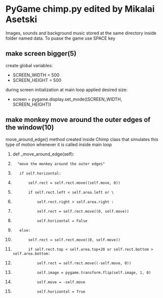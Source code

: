 # PyGame chimp.py edited by Mikalai Asetski

Images, sounds and background music stored at the same directory inside folder named data. 
To puase the game use SPACE key 

## make screen bigger(5)

create global variables: 
* SCREEN_WIDTH = 500
* SCREEN_HEIGHT = 500

during screen initialization at main loop applied desired size:
* screen = pygame.display.set_mode((SCREEN_WIDTH, SCREEN_HEIGHT))

## make monkey move around the outer edges of the window(10)

move_around_edge() method created inside Chimp class that simulates this type of motion whenever it is called inside main loop
1. def _move_around_edge(self):
2.       "move the monkey around the outer edges"
3.        if self.horizontal:
4.            self.rect = self.rect.move((self.move, 0))
5.            if self.rect.left < self.area.left or \
6.                self.rect.right > self.area.right :
7.                self.rect = self.rect.move((0, self.move)) 
8.                self.horizontal = False
9.        else:
10.            self.rect = self.rect.move((0, self.move)) 
11.            if self.rect.top < self.area.top+20 or self.rect.bottom > self.area.bottom:
12.                self.rect = self.rect.move((-self.move, 0))
13.                self.image = pygame.transform.flip(self.image, 1, 0)
14.                self.move = -self.move
15.                self.horizontal = True   
